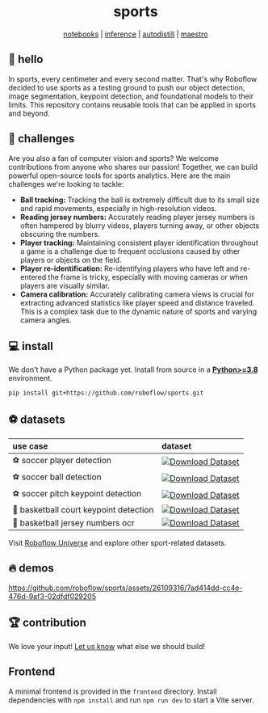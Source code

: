<div align="center">

  <h1>sports</h1>

[notebooks](https://github.com/roboflow/notebooks) | [inference](https://github.com/roboflow/inference) | [autodistill](https://github.com/autodistill/autodistill) | [maestro](https://github.com/roboflow/multimodal-maestro)

</div>

## 👋 hello

In sports, every centimeter and every second matter. That's why Roboflow decided to use sports as a testing ground to push our object detection, image segmentation, keypoint detection, and foundational models to their limits. This repository contains reusable tools that can be applied in sports and beyond.

## 🥵 challenges

Are you also a fan of computer vision and sports?  We welcome contributions from anyone who shares our passion! Together, we can build powerful open-source tools for sports analytics. Here are the main challenges we're looking to tackle:

- **Ball tracking:** Tracking the ball is extremely difficult due to its small size and rapid movements, especially in high-resolution videos.
- **Reading jersey numbers:** Accurately reading player jersey numbers is often hampered by blurry videos, players turning away, or other objects obscuring the numbers.
- **Player tracking:** Maintaining consistent player identification throughout a game is a challenge due to frequent occlusions caused by other players or objects on the field.
- **Player re-identification:** Re-identifying players who have left and re-entered the frame is tricky, especially with moving cameras or when players are visually similar.
- **Camera calibration:** Accurately calibrating camera views is crucial for extracting advanced statistics like player speed and distance traveled. This is a complex task due to the dynamic nature of sports and varying camera angles.

## 💻 install

We don't have a Python package yet. Install from source in a
[**Python>=3.8**](https://www.python.org/) environment.

```bash
pip install git+https://github.com/roboflow/sports.git
```

## ⚽ datasets

| use case                               | dataset                                                                                                                                                           |
|:---------------------------------------|:------------------------------------------------------------------------------------------------------------------------------------------------------------------|
| ⚽ soccer player detection              | [![Download Dataset](https://app.roboflow.com/images/download-dataset-badge.svg)](https://universe.roboflow.com/roboflow-jvuqo/football-players-detection-3zvbc)  |
| ⚽ soccer ball detection                | [![Download Dataset](https://app.roboflow.com/images/download-dataset-badge.svg)](https://universe.roboflow.com/roboflow-jvuqo/football-ball-detection-rejhg)     |
| ⚽ soccer pitch keypoint detection      | [![Download Dataset](https://app.roboflow.com/images/download-dataset-badge.svg)](https://universe.roboflow.com/roboflow-jvuqo/football-field-detection-f07vi)    |
| 🏀 basketball court keypoint detection | [![Download Dataset](https://app.roboflow.com/images/download-dataset-badge.svg)](https://universe.roboflow.com/roboflow-jvuqo/basketball-court-detection-2)      |
| 🏀 basketball jersey numbers ocr       | [![Download Dataset](https://app.roboflow.com/images/download-dataset-badge.svg)](https://universe.roboflow.com/roboflow-jvuqo/basketball-jersey-numbers-ocr)     |


Visit [Roboflow Universe](https://universe.roboflow.com/) and explore other sport-related datasets.

## 🔥 demos

https://github.com/roboflow/sports/assets/26109316/7ad414dd-cc4e-476d-9af3-02dfdf029205

## 🏆 contribution

We love your input! [Let us know](https://github.com/roboflow/sports/issues) what else we should build!

## Frontend

A minimal frontend is provided in the `frontend` directory. Install dependencies with `npm install` and run `npm run dev` to start a Vite server.
